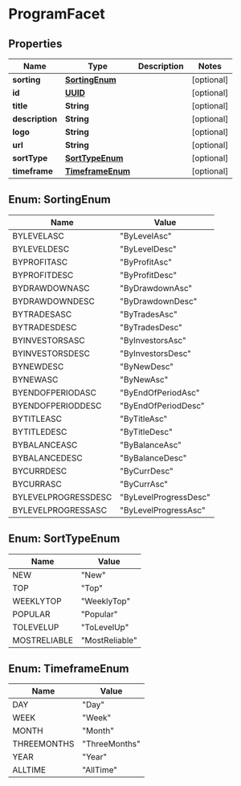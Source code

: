 
# ProgramFacet

## Properties
Name | Type | Description | Notes
------------ | ------------- | ------------- | -------------
**sorting** | [**SortingEnum**](#SortingEnum) |  |  [optional]
**id** | [**UUID**](UUID.md) |  |  [optional]
**title** | **String** |  |  [optional]
**description** | **String** |  |  [optional]
**logo** | **String** |  |  [optional]
**url** | **String** |  |  [optional]
**sortType** | [**SortTypeEnum**](#SortTypeEnum) |  |  [optional]
**timeframe** | [**TimeframeEnum**](#TimeframeEnum) |  |  [optional]


<a name="SortingEnum"></a>
## Enum: SortingEnum
Name | Value
---- | -----
BYLEVELASC | &quot;ByLevelAsc&quot;
BYLEVELDESC | &quot;ByLevelDesc&quot;
BYPROFITASC | &quot;ByProfitAsc&quot;
BYPROFITDESC | &quot;ByProfitDesc&quot;
BYDRAWDOWNASC | &quot;ByDrawdownAsc&quot;
BYDRAWDOWNDESC | &quot;ByDrawdownDesc&quot;
BYTRADESASC | &quot;ByTradesAsc&quot;
BYTRADESDESC | &quot;ByTradesDesc&quot;
BYINVESTORSASC | &quot;ByInvestorsAsc&quot;
BYINVESTORSDESC | &quot;ByInvestorsDesc&quot;
BYNEWDESC | &quot;ByNewDesc&quot;
BYNEWASC | &quot;ByNewAsc&quot;
BYENDOFPERIODASC | &quot;ByEndOfPeriodAsc&quot;
BYENDOFPERIODDESC | &quot;ByEndOfPeriodDesc&quot;
BYTITLEASC | &quot;ByTitleAsc&quot;
BYTITLEDESC | &quot;ByTitleDesc&quot;
BYBALANCEASC | &quot;ByBalanceAsc&quot;
BYBALANCEDESC | &quot;ByBalanceDesc&quot;
BYCURRDESC | &quot;ByCurrDesc&quot;
BYCURRASC | &quot;ByCurrAsc&quot;
BYLEVELPROGRESSDESC | &quot;ByLevelProgressDesc&quot;
BYLEVELPROGRESSASC | &quot;ByLevelProgressAsc&quot;


<a name="SortTypeEnum"></a>
## Enum: SortTypeEnum
Name | Value
---- | -----
NEW | &quot;New&quot;
TOP | &quot;Top&quot;
WEEKLYTOP | &quot;WeeklyTop&quot;
POPULAR | &quot;Popular&quot;
TOLEVELUP | &quot;ToLevelUp&quot;
MOSTRELIABLE | &quot;MostReliable&quot;


<a name="TimeframeEnum"></a>
## Enum: TimeframeEnum
Name | Value
---- | -----
DAY | &quot;Day&quot;
WEEK | &quot;Week&quot;
MONTH | &quot;Month&quot;
THREEMONTHS | &quot;ThreeMonths&quot;
YEAR | &quot;Year&quot;
ALLTIME | &quot;AllTime&quot;



